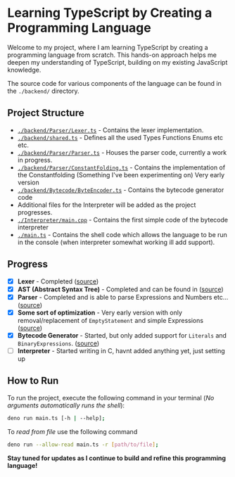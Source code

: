 # Learning TypeScript by Creating a Programming Language

Welcome to my project, where I am learning TypeScript by creating a programming language from scratch. This hands-on approach helps me deepen my understanding of TypeScript, building on my existing JavaScript knowledge.

The source code for various components of the language can be found in the `./backend/` directory.

## Project Structure

- [`./backend/Parser/Lexer.ts`](./backend/Parser/Lexer.ts) - Contains the lexer implementation.
- [`./backend/shared.ts`](./backend/shared.ts) - Defines all the used Types Functions Enums etc etc.
- [`./backend/Parser/Parser.ts`](./backend/Parser/Parser.ts) - Houses the parser code, currently a work in progress.
- [`./backend/Parser/ConstantFolding.ts`](./backend/Parser/ConstantFolding.ts) - Contains the implementation of the Constantfolding (Something I've been experimenting on) Very early version
- [`./backend/Bytecode/ByteEncoder.ts`](./backend/Bytecode/ByteEncoder.ts) - Contains the bytecode generator code
- Additional files for the Interpreter will be added as the project progresses.
- [`./Interpreter/main.cpp`](./Interpreter/main.cpp) - Contains the first simple code of the bytecode interpreter
- [`./main.ts`](./main.ts) - Contains the shell code which allows the language to be run in the console (when interpreter somewhat working ill add support).

## Progress

- [x] **Lexer** - Completed ([source](./backend/Parser/Lexer.ts))
- [x] **AST (Abstract Syntax Tree)** - Completed and can be found in ([source](./backend/shared.ts))
- [x] **Parser** - Completed and is able to parse Expressions and Numbers etc... ([source](./backend/Parser/Parser.ts))
- [x] **Some sort of optimization** - Very early version with only removal/replacement of `EmptyStatement` and simple Expressions ([source](./backend/Parser/ConstantFolding.ts))
- [x] **Bytecode Generator** - Started, but only added support for `Literals` and `BinaryExpressions`. ([source](./backend/Bytecode/ByteEncoder.ts))
- [ ] **Interpreter** - Started writing in C, havnt added anything yet, just setting up

## How to Run

To run the project, execute the following command in your terminal (*No arguments automatically runs the shell*):

```bash
deno run main.ts [-h | --help];
```

To *read from file* use the following command

```bash
deno run --allow-read main.ts -r [path/to/file];
```

**Stay tuned for updates as I continue to build and refine this programming language!**

